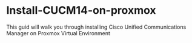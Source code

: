 # Install-CUCM14-on-proxmox
This guid will walk you through installing Cisco Unified Communications Manager on Proxmox Virtual Environment
